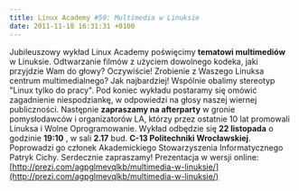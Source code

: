 ```yaml
---
title: Linux Academy #50: Multimedia w Linuksie
date: 2011-11-18 16:31:31 +0100
---
```

Jubileuszowy wykład Linux Academy poświęcimy **tematowi multimediów** w Linuksie. Odtwarzanie filmów z użyciem dowolnego kodeka, jaki przyjdzie Wam do głowy? Oczywiście! Zrobienie z Waszego Linuksa centrum multimedialnego? Jak najbardziej! Wspólnie obalimy stereotyp "Linux tylko do pracy". Pod koniec wykładu postaramy się omówić zagadnienie niespodziankę, w odpowiedzi na głosy naszej wiernej publiczności. Następnie **zapraszamy na afterparty** w gronie pomysłodawców i organizatorów LA, którzy przez ostatnie 10 lat promowali Linuksa i Wolne Oprogramowanie. Wykład odbędzie się **22 listopada** o godzinie **19:10** , w sali **2.17** bud. **C-13 Politechniki Wrocławskiej**. Poprowadzi go członek Akademickiego Stowarzyszenia Informatycznego Patryk Cichy. Serdecznie zapraszamy! Prezentacja w wersji online: [http://prezi.com/agpglmevqlkb/multimedia-w-linuksie/](http://prezi.com/agpglmevqlkb/multimedia-w-linuksie/)

